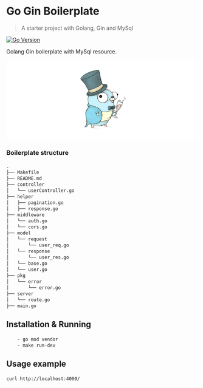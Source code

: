 # Go Gin Boilerplate

> A starter project with Golang, Gin and MySql

[![Go Version][go-image]][go-url]

Golang Gin boilerplate with MySql resource.

![](header.jpg)

### Boilerplate structure

```
.
├── Makefile
├── README.md
├── controller
│   └── userController.go
├── helper
│   ├── pagination.go
│   ├── response.go
├── middleware
│   └── auth.go
│   └── cors.go
├── model
│   └── request
│       └── user_req.go
│   └── response
│       └── user_res.go
│   └── base.go
│   └── user.go
├── pkg
│   └── error
│       └── error.go
├── server
│   └── route.go
├── main.go
```

## Installation & Running

```
    - go mod vendor
    - make run-dev
```

## Usage example

`curl http://localhost:4000/`

[go-image]: https://img.shields.io/badge/Go--version-1.13-blue.svg
[go-url]: https://golang.org/doc/go1.13
